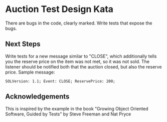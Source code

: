 Auction Test Design Kata
========================

There are bugs in the code, clearly marked. Write tests that expose the bugs.

Next Steps
----------
Write tests for a new message similar to "CLOSE", which additionally tells you the reserve price on the item was not met, so it was not sold. The listener should be notified both that the auction closed, but also the reserve price. Sample message:

	SOLVersion: 1.1; Event: CLOSE; ReservePrice: 200;

Acknowledgements
----------------
This is inspired by the example in the book "Growing Object Oriented Software, Guided by Tests" by Steve Freeman and Nat Pryce

